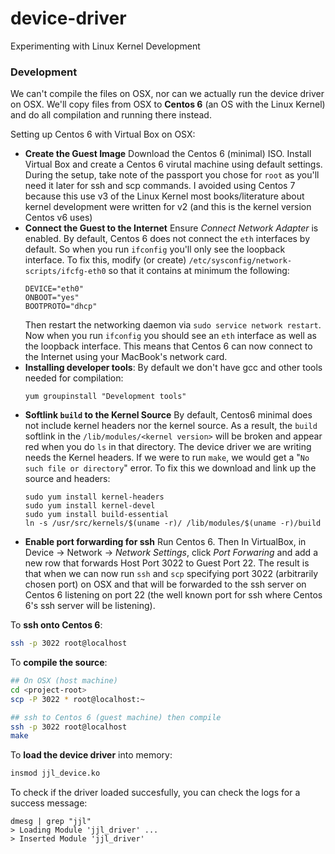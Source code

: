 # device-driver
Experimenting with Linux Kernel Development


### Development

We can't compile the files on OSX, nor can we actually run 
the device driver on OSX. We'll copy files from OSX to **Centos 6** (an OS with the Linux Kernel)
and do all compilation and running there instead. 
   
Setting up Centos 6 with Virtual Box on OSX:

- **Create the Guest Image** Download the Centos 6 (minimal) ISO. Install Virtual Box and create a Centos 6 virutal machine using default settings. During the setup, take note of the passport you chose for `root` as you'll need it later for ssh and scp commands.
I avoided using Centos 7 because this use v3 of the Linux Kernel most books/literature about kernel development 
were written for v2 (and this is the kernel version Centos v6 uses)
- **Connect the Guest to the Internet** Ensure *Connect Network Adapter* is enabled. By default, Centos 6 does not connect the `eth` interfaces by default. So when you run `ifconfig` you'll only see the loopback interface. To fix this, modify (or create) `/etc/sysconfig/network-scripts/ifcfg-eth0` so that it contains at minimum the following:
  ```
  DEVICE="eth0"
  ONBOOT="yes"
  BOOTPROTO="dhcp"
  ```
  Then restart the networking daemon via `sudo service network restart`. 
  Now when you run `ifconfig` you should see an `eth` interface as well as the loopback interface. This means that
  Centos 6 can now connect to the Internet using your MacBook's network card.
- **Installing developer tools**: By default we don't have gcc and other tools needed for compilation: 
  ```
  yum groupinstall "Development tools"
  ```
- **Softlink `build` to the Kernel Source** By default, Centos6 minimal does not include kernel headers nor the kernel source. 
  As a result, the `build` softlink in
  the `/lib/modules/<kernel version>` will be broken and appear red when you do `ls` in that directory.
  The device driver we are writing needs the Kernel headers. 
  If we were to run `make`, we would get a "`No such file or directory`" error. 
  To fix this we download and link up the source and headers:
  ```
  sudo yum install kernel-headers
  sudo yum install kernel-devel
  sudo yum install build-essential
  ln -s /usr/src/kernels/$(uname -r)/ /lib/modules/$(uname -r)/build
  ```
- **Enable port forwarding for ssh** Run Centos 6. Then In VirtualBox, in Device -> Network -> *Network Settings*, click
  *Port Forwaring* and add a new row that forwards Host Port 3022 to Guest Port 22. The result is that when we can now
  run `ssh` and `scp` specifying port 3022 (arbitrarily chosen port) on OSX 
  and that will be forwarded to the ssh server on Centos 6 listening on port 22 (the well known port for ssh
  where Centos 6's ssh server will be listening).


To **ssh onto Centos 6**:
```bash
ssh -p 3022 root@localhost
```

To **compile the source**:

```bash
## On OSX (host machine)
cd <project-root>
scp -P 3022 * root@localhost:~

## ssh to Centos 6 (guest machine) then compile
ssh -p 3022 root@localhost
make
```

To **load the device driver** into memory:
```bash
insmod jjl_device.ko
```
To check if the driver loaded succesfully, you can check the logs for a success message:
```
dmesg | grep "jjl"
> Loading Module 'jjl_driver' ...
> Inserted Module 'jjl_driver'
```
